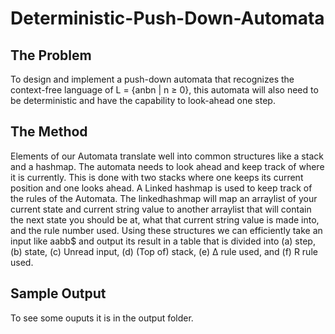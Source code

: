# Deterministic-Push-Down-Automata
## The Problem
To design and implement a push-down
automata that recognizes the context-free language of L = {anbn | n ≥ 0}, this automata will also need to be deterministic and have the capability to look-ahead one step. 

## The Method

Elements of our Automata translate well into common structures like a stack and a hashmap. The automata needs to look ahead and keep track of where it is currently. This is done with two stacks where one keeps its current position and one looks ahead. A Linked hashmap is used to keep track of the rules of the Automata. The linkedhashmap will map an arraylist of your current state and current string value to another arraylist that will contain the next state you should be at, what that current string value is made into, and the rule number used. 
Using these structures we can efficiently take an input like aabb$ and output its result in a table that is divided into (a) step, (b) state, (c) Unread input, (d) (Top of) stack, (e) Δ rule used, and (f) R rule used.

## Sample Output
To see some ouputs it is in the output folder.

